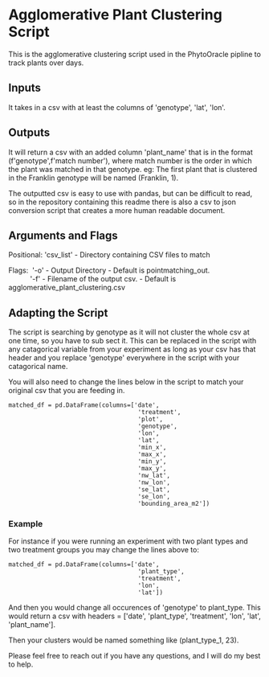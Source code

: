 # Agglomerative Plant Clustering Script

This is the agglomerative clustering script used in the PhytoOracle pipline to track plants over days. 

## Inputs
It takes in a csv with at least the columns of 'genotype', 'lat', 'lon'.

## Outputs
It will return a csv with an added column 'plant_name' that is in the format (f'genotype',f'match number'), where match number is the order in which the plant was matched in that genotype. eg: The first plant that is clustered in the Franklin genotype will be named (Franklin, 1).

The outputted csv is easy to use with pandas, but can be difficult to read, so in the repository containing this readme there is also a csv to json conversion script that creates a more human readable document.

## Arguments and Flags

Positional: 'csv_list' - Directory containing CSV files to match

Flags:&nbsp; '-o' - Output Directory - Default is pointmatching_out.  
&nbsp;&nbsp;&nbsp;&nbsp;&nbsp;&nbsp;&nbsp;&nbsp;&nbsp;&nbsp;&nbsp;'-f' - Filename of the output csv. - Default is agglomerative_plant_clustering.csv
        

## Adapting the Script

The script is searching by genotype as it will not cluster the whole csv at one time, so you have to sub sect it. This can be replaced in the script with any catagorical
variable from your experiment as long as your csv has that header and you replace 'genotype' everywhere in the script with your catagorical name.

You will also need to change the lines below in the script to match your original csv that you are feeding in.

    matched_df = pd.DataFrame(columns=['date',
                                        'treatment',
                                        'plot',
                                        'genotype',
                                        'lon',
                                        'lat',
                                        'min_x',
                                        'max_x',
                                        'min_y',
                                        'max_y',
                                        'nw_lat',
                                        'nw_lon',
                                        'se_lat',
                                        'se_lon',
                                        'bounding_area_m2'])
                                        
### Example
For instance if you were running an experiment with two plant types and two treatment groups you may change the lines above to:

    matched_df = pd.DataFrame(columns=['date',
                                        'plant_type',
                                        'treatment',
                                        'lon',
                                        'lat'])
                                        
 And then you would change all occurences of 'genotype' to plant_type. This would return a csv with headers = ['date', 'plant_type', 'treatment', 'lon', 'lat', 'plant_name'].
 
 Then your clusters would be named something like (plant_type_1, 23).
 
 Please feel free to reach out if you have any questions, and I will do my best to help. 

